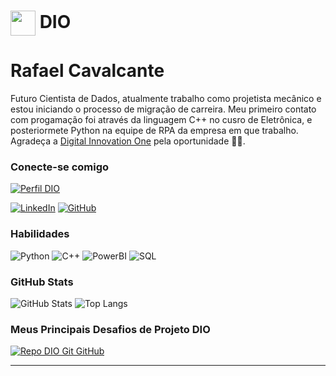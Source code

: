 <h1>
    <a href="https://www.dio.me/">
     <img align="center" width="40px" src="https://hermes.digitalinnovation.one/assets/diome/logo-minimized.png"></a>
    <span> DIO</span>
</h1>

# Rafael Cavalcante
Futuro Cientista de Dados, atualmente trabalho como projetista mecânico e estou iniciando o processo de migração de carreira. Meu primeiro contato com progamação foi através da linguagem C++ no cusro de Eletrônica, e posteriormete Python na equipe de RPA da empresa em que trabalho. Agradeça a [Digital Innovation One](https://www.dio.me/) pela oportunidade 🙏🙏.

### Conecte-se comigo
[![Perfil DIO](https://img.shields.io/badge/-Meu%20Perfil%20na%20DIO-30A3DC?style=for-the-badge)](https://web.dio.me/users/rafa_ferreirac?tab=achievements&page=1)

[![LinkedIn](https://img.shields.io/badge/-LinkedIn-000?style=for-the-badge&logo=linkedin&logoColor=30A3DC)](https://www.linkedin.com/in/SEUUSERNAME/)
[![GitHub](https://img.shields.io/badge/GitHub-000?style=for-the-badge&logo=github&logoColor=30A3DC)](https://github.com/R4f4elFC)

### Habilidades
![Python](https://img.shields.io/badge/Python-000?style=for-the-badge&logo=python&logoColor)
![C++](https://img.shields.io/badge/C++-000?style=for-the-badge&logo=c&logoColor)
![PowerBI](https://img.shields.io/badge/PowerBI-000?style=for-the-badge&logo=PowerBI&logoColor=0A3DC)
![SQL](https://img.shields.io/badge/SQL-000?style=for-the-badge&logo=SQL&logoColor=E94D5F)


### GitHub Stats
![GitHub Stats](https://github-readme-stats.vercel.app/api?username=R4f4elFC&theme=transparent&bg_color=000&border_color=30A3DC&show_icons=true&icon_color=30A3DC&title_color=E94D5F&text_color=FFF&hide_title=true)
![Top Langs](https://github-readme-stats-git-masterrstaa-rickstaa.vercel.app/api/top-langs/?username=R4f4elFC&layout=compact&bg_color=000&border_color=30A3DC&title_color=E94D5F&text_color=FFF)

### Meus Principais Desafios de Projeto DIO
[![Repo DIO Git GitHub](https://github-readme-stats.vercel.app/api/pin/?username=elidianaandrade&repo=dio-lab-open-source&bg_color=000&border_color=30A3DC&show_icons=true&icon_color=30A3DC&title_color=E94D5F&text_color=FFF)](https://github.com/elidianaandrade/dio-lab-open-source)



---
